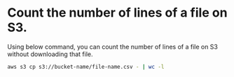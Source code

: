# Count the number of lines of a file on S3.

Using below command, you can count the number of lines of a file on S3 without downloading that file.

```bash
aws s3 cp s3://bucket-name/file-name.csv - | wc -l
```
